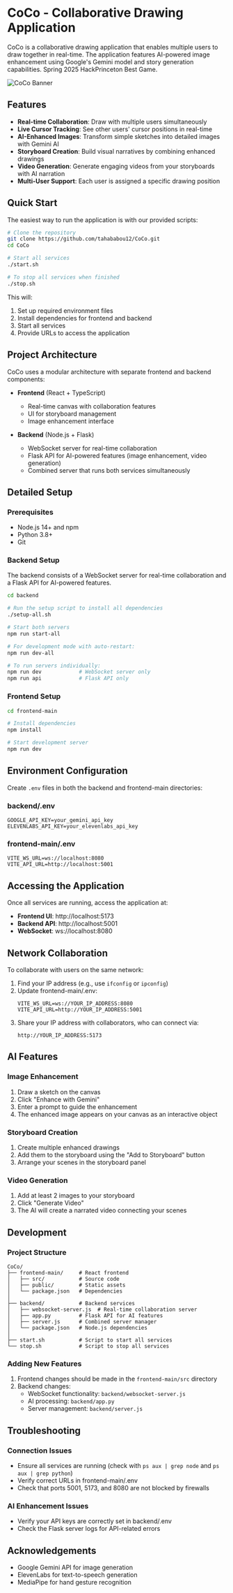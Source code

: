 # CoCo - Collaborative Drawing Application

CoCo is a collaborative drawing application that enables multiple users to draw together in real-time. The application features AI-powered image enhancement using Google's Gemini model and story generation capabilities. Spring 2025 HackPrinceton Best Game.

![CoCo Banner](frontend-main/public/CoCo_banner.png)

## Features

- **Real-time Collaboration**: Draw with multiple users simultaneously
- **Live Cursor Tracking**: See other users' cursor positions in real-time
- **AI-Enhanced Images**: Transform simple sketches into detailed images with Gemini AI
- **Storyboard Creation**: Build visual narratives by combining enhanced drawings
- **Video Generation**: Generate engaging videos from your storyboards with AI narration
- **Multi-User Support**: Each user is assigned a specific drawing position

## Quick Start

The easiest way to run the application is with our provided scripts:

```bash
# Clone the repository
git clone https://github.com/tahababou12/CoCo.git
cd CoCo

# Start all services
./start.sh

# To stop all services when finished
./stop.sh
```

This will:
1. Set up required environment files
2. Install dependencies for frontend and backend
3. Start all services
4. Provide URLs to access the application

## Project Architecture

CoCo uses a modular architecture with separate frontend and backend components:

- **Frontend** (React + TypeScript)
  - Real-time canvas with collaboration features
  - UI for storyboard management
  - Image enhancement interface

- **Backend** (Node.js + Flask)
  - WebSocket server for real-time collaboration
  - Flask API for AI-powered features (image enhancement, video generation)
  - Combined server that runs both services simultaneously

## Detailed Setup

### Prerequisites

- Node.js 14+ and npm
- Python 3.8+
- Git

### Backend Setup

The backend consists of a WebSocket server for real-time collaboration and a Flask API for AI-powered features.

```bash
cd backend

# Run the setup script to install all dependencies 
./setup-all.sh

# Start both servers
npm run start-all

# For development mode with auto-restart:
npm run dev-all

# To run servers individually:
npm run dev            # WebSocket server only
npm run api            # Flask API only
```

### Frontend Setup

```bash
cd frontend-main

# Install dependencies
npm install

# Start development server
npm run dev
```

## Environment Configuration

Create `.env` files in both the backend and frontend-main directories:

### backend/.env

```
GOOGLE_API_KEY=your_gemini_api_key
ELEVENLABS_API_KEY=your_elevenlabs_api_key
```

### frontend-main/.env

```
VITE_WS_URL=ws://localhost:8080
VITE_API_URL=http://localhost:5001
```

## Accessing the Application

Once all services are running, access the application at:

- **Frontend UI**: http://localhost:5173
- **Backend API**: http://localhost:5001
- **WebSocket**: ws://localhost:8080

## Network Collaboration

To collaborate with users on the same network:

1. Find your IP address (e.g., use `ifconfig` or `ipconfig`)
2. Update frontend-main/.env:
   ```
   VITE_WS_URL=ws://YOUR_IP_ADDRESS:8080
   VITE_API_URL=http://YOUR_IP_ADDRESS:5001
   ```
3. Share your IP address with collaborators, who can connect via:
   ```
   http://YOUR_IP_ADDRESS:5173
   ```

## AI Features

### Image Enhancement

1. Draw a sketch on the canvas
2. Click "Enhance with Gemini"
3. Enter a prompt to guide the enhancement
4. The enhanced image appears on your canvas as an interactive object

### Storyboard Creation

1. Create multiple enhanced drawings
2. Add them to the storyboard using the "Add to Storyboard" button
3. Arrange your scenes in the storyboard panel

### Video Generation

1. Add at least 2 images to your storyboard
2. Click "Generate Video"
3. The AI will create a narrated video connecting your scenes

## Development

### Project Structure

```
CoCo/
├── frontend-main/     # React frontend
│   ├── src/           # Source code
│   ├── public/        # Static assets
│   └── package.json   # Dependencies
│
├── backend/           # Backend services
│   ├── websocket-server.js  # Real-time collaboration server
│   ├── app.py         # Flask API for AI features
│   ├── server.js      # Combined server manager
│   └── package.json   # Node.js dependencies
│
├── start.sh           # Script to start all services
└── stop.sh            # Script to stop all services
```

### Adding New Features

1. Frontend changes should be made in the `frontend-main/src` directory
2. Backend changes:
   - WebSocket functionality: `backend/websocket-server.js`
   - AI processing: `backend/app.py`
   - Server management: `backend/server.js`

## Troubleshooting

### Connection Issues

- Ensure all services are running (check with `ps aux | grep node` and `ps aux | grep python`)
- Verify correct URLs in frontend-main/.env
- Check that ports 5001, 5173, and 8080 are not blocked by firewalls

### AI Enhancement Issues

- Verify your API keys are correctly set in backend/.env
- Check the Flask server logs for API-related errors

## Acknowledgements

- Google Gemini API for image generation
- ElevenLabs for text-to-speech generation
- MediaPipe for hand gesture recognition
